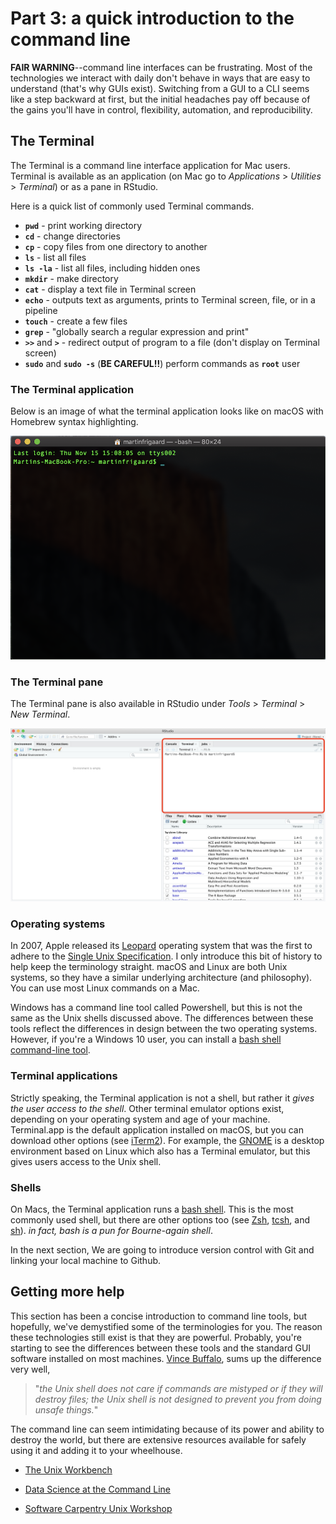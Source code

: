 # Part 3: a quick introduction to the command line 

**FAIR WARNING**--command line interfaces can be frustrating. Most of the technologies we interact with daily don't behave in ways that are easy to understand (that's why GUIs exist). Switching from a GUI to a CLI seems like a step backward at first, but the initial headaches pay off because of the gains you'll have in control, flexibility, automation, and reproducibility.

## The Terminal 

The Terminal is a command line interface application for Mac users. Terminal is available as an application (on Mac go to *Applications* > *Utilities* > *Terminal*) or as a pane in RStudio.

Here is a quick list of commonly used Terminal commands.

* **`pwd`** - print working directory 
* **`cd`** - change directories  
* **`cp`** - copy files from one directory to another  
* **`ls`** - list all files
* **`ls -la`** - list all files, including hidden ones
* **`mkdir`** - make directory  
* **`cat`** - display a text file in Terminal screen
* **`echo`** - outputs text as arguments, prints to Terminal screen, file, or in a pipeline
* **`touch`** - create a few files
* **`grep`** - "globally search a regular expression and print"
* **`>>`** and **`>`** - redirect output of program to a file (don't display on Terminal screen)
* **`sudo`** and **`sudo -s`** (**BE CAREFUL!!**) perform commands as **`root`** user  

### The Terminal application

Below is an image of what the terminal application looks like on macOS with Homebrew syntax highlighting. 

![](images/1-terminal.png)

### The Terminal pane

The Terminal pane is also available in RStudio under *Tools* > *Terminal* > *New Terminal*. 

![](images/2-terminal-pane.png)

### Operating systems

In 2007, Apple released its [Leopard](https://en.wikipedia.org/wiki/MacOS_version_history#Version_10.5:_%22Leopard%22) operating system that was the first to adhere to the [Single Unix Specification](https://en.wikipedia.org/wiki/Single_UNIX_Specification). I only introduce this bit of history to help keep the terminology straight. macOS and Linux are both Unix systems, so they have a similar underlying architecture (and philosophy). You can use most Linux commands on a Mac.  

Windows has a command line tool called Powershell, but this is not the same as the Unix shells discussed above. The differences between these tools reflect the differences in design between the two operating systems. However, if you're a Windows 10 user, you can install a [bash shell command-line tool](https://www.windowscentral.com/how-install-bash-shell-command-line-windows-10). 

### Terminal applications

Strictly speaking, the Terminal application is not a shell, but rather it *gives the user access to the shell*. Other terminal emulator options exist, depending on your operating system and age of your machine. Terminal.app is the default application installed on macOS, but you can download other options (see [iTerm2](https://www.iterm2.com/)). For example, the [GNOME](https://en.wikipedia.org/wiki/GNOME) is a desktop environment based on Linux which also has a Terminal emulator, but this gives users access to the Unix shell. 

### Shells

On Macs, the Terminal application runs a [bash shell](https://en.wikipedia.org/wiki/Bash_(Unix_shell)). This is the most commonly used shell, but there are other options too (see [Zsh](http://zsh.sourceforge.net/), [tcsh](https://en.wikipedia.org/wiki/Tcsh), and [sh](https://en.wikipedia.org/wiki/Bourne_shell)). *in fact, bash is a pun for Bourne-again shell*.

In the next section, We are going to introduce version control with Git and linking your local machine to Github. 

## Getting more help

This section has been a concise introduction to command line tools, but hopefully, we've demystified some of the terminologies for you. The reason these technologies still exist is that they are powerful. Probably, you're starting to see the differences between these tools and the standard GUI software installed on most machines. [Vince Buffalo](http://vincebuffalo.org/blog/), sums up the difference very well,

> "*the Unix shell does not care if commands are mistyped or if they will destroy files; the Unix shell is not designed to prevent you from doing unsafe things.*"

The command line can seem intimidating because of its power and ability to destroy the world, but there are extensive resources available for safely using it and adding it to your wheelhouse. 

* [The Unix Workbench](https://seankross.com/the-unix-workbench/) 

* [Data Science at the Command Line](https://www.datascienceatthecommandline.com/)

* [Software Carpentry Unix Workshop](https://swcarpentry.github.io/shell-novice/) 

